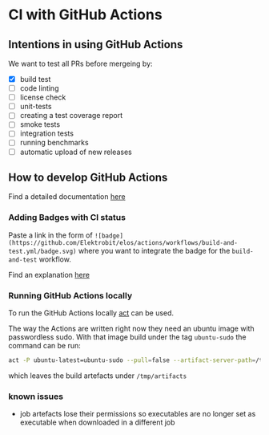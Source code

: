 
# CI with GitHub Actions

## Intentions in using GitHub Actions

We want to test all PRs before mergeing by:
- [x] build test
- [ ] code linting
- [ ] license check
- [ ] unit-tests
- [ ] creating a test coverage report
- [ ] smoke tests
- [ ] integration tests
- [ ] running benchmarks
- [ ] automatic upload of new releases

## How to develop GitHub Actions

Find a detailed documentation [here](https://docs.github.com/de/actions)

### Adding Badges with CI status

Paste a link in the form of  `![badge](https://github.com/Elektrobit/elos/actions/workflows/build-and-test.yml/badge.svg)` where you want to integrate the badge for the `build-and-test` workflow.

Find an explanation [here](https://docs.github.com/de/actions/monitoring-and-troubleshooting-workflows/adding-a-workflow-status-badge)

### Running GitHub Actions locally

To run the GitHub Actions locally [act](https://github.com/nektos/act) can be used.

The way the Actions are written right now they need an ubuntu image with passwordless sudo.
With that image build under the tag `ubuntu-sudo` the command can be run:

```bash
act -P ubuntu-latest=ubuntu-sudo --pull=false --artifact-server-path=/tmp/artifacts
```
which leaves the build artefacts under `/tmp/artifacts`


### known issues

- job artefacts lose their permissions so executables are no longer set as executable when downloaded in a different job
